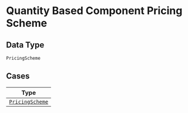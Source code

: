 
# Quantity Based Component Pricing Scheme

## Data Type

`PricingScheme`

## Cases

| Type |
|  --- |
| [`PricingScheme`](../../../doc/models/pricing-scheme.md) |

